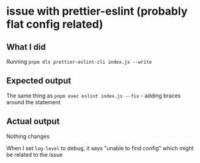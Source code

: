 # issue with prettier-eslint (probably flat config related)

## What I did

Running `pnpm dlx prettier-eslint-cli index.js --write`

## Expected output

The same thing as `pnpm exec eslint index.js --fix` - adding braces around the statement

## Actual output

Nothing changes

When I set `log-level` to debug, it says "unable to find config" which might be related to the issue

